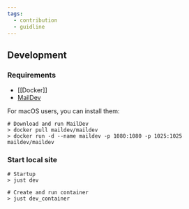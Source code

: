 ```yaml
---
tags:
  - contribution
  - guidline
---
```

## Development
### Requirements
- [[Docker]]
- [MailDev](https://github.com/maildev/maildev)

For macOS users, you can install them:
```shell
# Download and run MailDev
> docker pull maildev/maildev
> docker run -d --name maildev -p 1080:1080 -p 1025:1025 maildev/maildev
```

### Start local site

```shell
# Startup
> just dev

# Create and run container
> just dev_container
```

